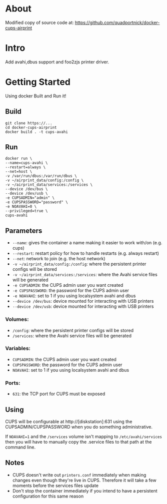 # About

Modified copy of source code at: https://github.com/quadportnick/docker-cups-airprint

# Intro

Add avahi,dbus support and foo2zjs printer driver.

# Getting Started

Using docker Built and Run it!

## Build

```
git clone https://...
cd docker-cups-airprint
docker build . -t cups-avahi

```

## Run

```
docker run \
--name=cups-avahi \
--restart=always \
--net=host \
-v /var/run/dbus:/var/run/dbus \
-v ~/airprint_data/config:/config \
-v ~/airprint_data/services:/services \
--device /dev/bus \
--device /dev/usb \
-e CUPSADMIN="admin" \
-e CUPSPASSWORD="password" \
-e NOAVAHI=0 \
--privileged=true \
cups-avahi
```

## Parameters 
* `--name`: gives the container a name making it easier to work with/on (e.g. cups)
* `--restart`: restart policy for how to handle restarts (e.g. always restart)
* `--net`: network to join (e.g. the host network)
* `-v ~/airprint_data/config:/config`: where the persistent printer configs will be stored
* `-v ~/airprint_data/services:/services`: where the Avahi service files will be generated
* `-e CUPSADMIN`: the CUPS admin user you want created
* `-e CUPSPASSWORD`: the password for the CUPS admin user
* `-e NOAVAHI`: set to 1 if you using localsystem avahi and dbus
* `--device /dev/bus`: device mounted for interacting with USB printers
* `--device /dev/usb`: device mounted for interacting with USB printers

### Volumes:
* `/config`: where the persistent printer configs will be stored
* `/services`: where the Avahi service files will be generated

### Variables:
* `CUPSADMIN`: the CUPS admin user you want created
* `CUPSPASSWORD`: the password for the CUPS admin user
* `NOAVAHI`: set to 1 if you using localsystem avahi and dbus

### Ports:
* `631`: the TCP port for CUPS must be exposed

## Using
CUPS will be configurable at http://[diskstation]:631 using the CUPSADMIN/CUPSPASSWORD when you do something administrative.

If `NOAVAHI=1` and the `/services` volume isn't mapping to `/etc/avahi/services` then you will have to manually copy the .service files to that path at the command line.

## Notes
* CUPS doesn't write out `printers.conf` immediately when making changes even though they're live in CUPS. Therefore it will take a few moments before the services files update
* Don't stop the container immediately if you intend to have a persistent configuration for this same reason
 
